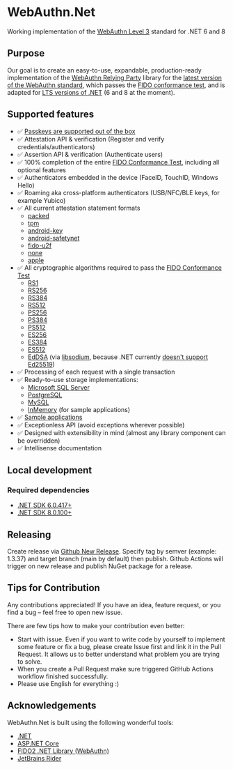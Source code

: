# WebAuthn.Net

Working implementation of the [WebAuthn Level 3](https://www.w3.org/TR/2023/WD-webauthn-3-20230927/) standard for .NET 6 and 8

## Purpose

Our goal is to create an easy-to-use, expandable, production-ready implementation of the [WebAuthn Relying Party](https://www.w3.org/TR/2023/WD-webauthn-3-20230927/#webauthn-relying-party) library for the [latest version of the WebAuthn standard](https://www.w3.org/standards/history/webauthn-3/), which passes the [FIDO conformance test](https://fidoalliance.org/certification/functional-certification/conformance/), and is adapted for [LTS versions of .NET](https://dotnet.microsoft.com/en-us/platform/support/policy) (6 and 8 at the moment).

## Supported features

- ✅ [Passkeys are supported out of the box](https://www.w3.org/TR/2023/WD-webauthn-3-20230927/#passkey)
- ✅ Attestation API & verification (Register and verify credentials/authenticators)
- ✅ Assertion API & verification (Authenticate users)
- ✅ 100% completion of the entire [FIDO Conformance Test](https://fidoalliance.org/certification/functional-certification/conformance/), including all optional features
- ✅ Authenticators embedded in the device (FaceID, TouchID, Windows Hello)
- ✅ Roaming aka cross-platform authenticators (USB/NFC/BLE keys, for example Yubico)
- ✅ All current attestation statement formats
    - [packed](https://www.w3.org/TR/2023/WD-webauthn-3-20230927/#sctn-packed-attestation)
    - [tpm](https://www.w3.org/TR/2023/WD-webauthn-3-20230927/#sctn-tpm-attestation)
    - [android-key](https://www.w3.org/TR/2023/WD-webauthn-3-20230927/#sctn-android-key-attestation)
    - [android-safetynet](https://www.w3.org/TR/2023/WD-webauthn-3-20230927/#sctn-android-safetynet-attestation)
    - [fido-u2f](https://www.w3.org/TR/2023/WD-webauthn-3-20230927/#sctn-fido-u2f-attestation)
    - [none](https://www.w3.org/TR/2023/WD-webauthn-3-20230927/#sctn-none-attestation)
    - [apple](https://www.w3.org/TR/2023/WD-webauthn-3-20230927/#sctn-apple-anonymous-attestation)
- ✅ All cryptographic algorithms required to pass the [FIDO Conformance Test](https://fidoalliance.org/certification/functional-certification/conformance/)
    - [RS1](https://www.rfc-editor.org/rfc/rfc8812.html#section-2)
    - [RS256](https://www.rfc-editor.org/rfc/rfc8812.html#section-2)
    - [RS384](https://www.rfc-editor.org/rfc/rfc8812.html#section-2)
    - [RS512](https://www.rfc-editor.org/rfc/rfc8812.html#section-2)
    - [PS256](https://www.rfc-editor.org/rfc/rfc8230.html#section-2)
    - [PS384](https://www.rfc-editor.org/rfc/rfc8230.html#section-2)
    - [PS512](https://www.rfc-editor.org/rfc/rfc8230.html#section-2)
    - [ES256](https://www.rfc-editor.org/rfc/rfc9053.html#section-2.1)
    - [ES384](https://www.rfc-editor.org/rfc/rfc9053.html#section-2.1)
    - [ES512](https://www.rfc-editor.org/rfc/rfc9053.html#section-2.1)
    - [EdDSA](https://www.rfc-editor.org/rfc/rfc9053.html#section-2.2) (via [libsodium](https://github.com/jedisct1/libsodium), because .NET currently [doesn't support Ed25519](https://github.com/dotnet/runtime/issues/14741))
- ✅ Processing of each request with a single transaction
- ✅ Ready-to-use storage implementations:
    - [Microsoft SQL Server](src/WebAuthn.Net.Storage.SqlServer)
    - [PostgreSQL](src/WebAuthn.Net.Storage.PostgreSql)
    - [MySQL](src/WebAuthn.Net.Storage.MySql)
    - [InMemory](src/WebAuthn.Net.Storage.InMemory) (for sample applications)
- ✅ [Sample applications](samples)
- ✅ Exceptionless API (avoid exceptions wherever possible)
- ✅ Designed with extensibility in mind (almost any library component can be overridden)
- ✅ Intellisense documentation

## Local development

### Required dependencies

- [.NET SDK 6.0.417+](https://dotnet.microsoft.com/en-us/download/dotnet/6.0)
- [.NET SDK 8.0.100+](https://dotnet.microsoft.com/en-us/download/dotnet/8.0)

## Releasing

Create release via [Github New Release](https://github.com/dodopizza/WebAuthn.Net/releases/new).
Specify tag by semver (example: 1.3.37) and target branch (main by default) then publish.
Github Actions will trigger on new release and publish NuGet package for a release.

## Tips for Contribution

Any contributions appreciated!
If you have an idea, feature request, or you find a bug – feel free to open new issue.

There are few tips how to make your contribution even better:

- Start with issue.
  Even if you want to write code by yourself to implement some feature or fix a bug,
  please create Issue first and link it in the Pull Request.
  It allows us to better understand what problem you are trying to solve.
- When you create a Pull Request make sure triggered GitHub Actions workflow finished successfully.
- Please use English for everything :)

## Acknowledgements

WebAuthn.Net is built using the following wonderful tools:

* [.NET](https://github.com/dotnet/runtime)
* [ASP.NET Core](https://github.com/dotnet/aspnetcore)
* [FIDO2 .NET Library (WebAuthn)](https://github.com/passwordless-lib/fido2-net-lib)
* [JetBrains Rider](https://www.jetbrains.com/rider)

